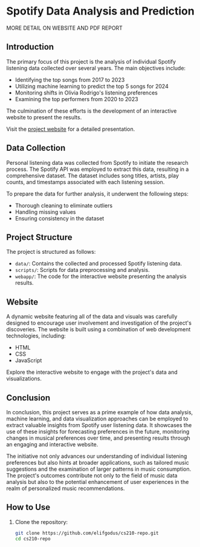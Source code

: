 # Spotify Data Analysis and Prediction

MORE DETAIL ON WEBSITE AND PDF REPORT


## Introduction

The primary focus of this project is the analysis of individual Spotify listening data collected over several years. The main objectives include:

- Identifying the top songs from 2017 to 2023
- Utilizing machine learning to predict the top 5 songs for 2024
- Monitoring shifts in Olivia Rodrigo's listening preferences
- Examining the top performers from 2020 to 2023

The culmination of these efforts is the development of an interactive website to present the results.

Visit the [project website](https://elifgodus.github.io/cs210-repo/) for a detailed presentation.

## Data Collection

Personal listening data was collected from Spotify to initiate the research process. The Spotify API was employed to extract this data, resulting in a comprehensive dataset. The dataset includes song titles, artists, play counts, and timestamps associated with each listening session.

To prepare the data for further analysis, it underwent the following steps:

- Thorough cleaning to eliminate outliers
- Handling missing values
- Ensuring consistency in the dataset

## Project Structure

The project is structured as follows:

- `data/`: Contains the collected and processed Spotify listening data.
- `scripts/`: Scripts for data preprocessing and analysis.
- `webapp/`: The code for the interactive website presenting the analysis results.

## Website

A dynamic website featuring all of the data and visuals was carefully designed to encourage user involvement and investigation of the project's discoveries. The website is built using a combination of web development technologies, including:

- HTML
- CSS
- JavaScript

Explore the interactive website to engage with the project's data and visualizations.

## Conclusion

In conclusion, this project serves as a prime example of how data analysis, machine learning, and data visualization approaches can be employed to extract valuable insights from Spotify user listening data. It showcases the use of these insights for forecasting preferences in the future, monitoring changes in musical preferences over time, and presenting results through an engaging and interactive website.

The initiative not only advances our understanding of individual listening preferences but also hints at broader applications, such as tailored music suggestions and the examination of larger patterns in music consumption. The project's outcomes contribute not only to the field of music data analysis but also to the potential enhancement of user experiences in the realm of personalized music recommendations.
 
## How to Use

1. Clone the repository:

   ```bash
   git clone https://github.com/elifgodus/cs210-repo.git
   cd cs210-repo
